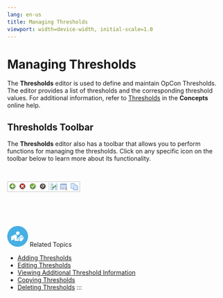 ```yaml
---
lang: en-us
title: Managing Thresholds
viewport: width=device-width, initial-scale=1.0
---
```


#  Managing Thresholds

The **Thresholds** editor is used to define and maintain
OpCon Thresholds. The editor provides a list
of thresholds and the corresponding threshold values. For additional
information, refer to
[Thresholds](../../Concepts/Thresholds.md) in the
**Concepts** online help.

## Thresholds Toolbar

The **Thresholds** editor also has a toolbar that allows you to perform
functions for managing the thresholds. Click on any specific icon on the
toolbar below to learn more about its functionality.

 

![Thresholds toolbar](../../../Resources/Images/EM/EMcalendarstoolbar.png "Thresholds toolbar")

 

 

![White \"person reading\" icon on blue circular background](../../../Resources/Images/moreinfo-icon(48x48).png "More Info icon")
Related Topics

-   [Adding Thresholds](Adding-Thresholds.md)
-   [Editing Thresholds](Editing-Thresholds.md)
-   [Viewing Additional Threshold     Information](Viewing-Additional-Threshold-Info.md)
-   [Copying Thresholds](Copying-Thresholds.md)
-   [Deleting Thresholds](Deleting-Thresholds.md)
:::

 

